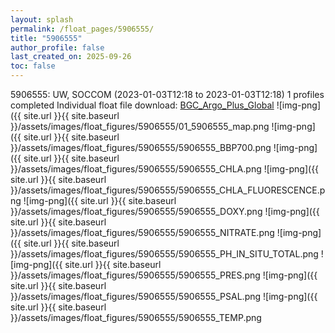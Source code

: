 ```yaml
---
layout: splash
permalink: /float_pages/5906555/
title: "5906555"
author_profile: false
last_created_on: 2025-09-26
toc: false
---
```

 
5906555: UW, SOCCOM (2023-01-03T12:18 to 2023-01-03T12:18)
1 profiles completed
Individual float file download: [BGC_Argo_Plus_Global](https://ftp.soest.hawaii.edu/bgc_argo_plus/Individual_Floats/outliers_removed/5906555_Sprof_processed.nc)
![img-png]({{ site.url }}{{ site.baseurl }}/assets/images/float_figures/5906555/01_5906555_map.png
![img-png]({{ site.url }}{{ site.baseurl }}/assets/images/float_figures/5906555/5906555_BBP700.png
![img-png]({{ site.url }}{{ site.baseurl }}/assets/images/float_figures/5906555/5906555_CHLA.png
![img-png]({{ site.url }}{{ site.baseurl }}/assets/images/float_figures/5906555/5906555_CHLA_FLUORESCENCE.png
![img-png]({{ site.url }}{{ site.baseurl }}/assets/images/float_figures/5906555/5906555_DOXY.png
![img-png]({{ site.url }}{{ site.baseurl }}/assets/images/float_figures/5906555/5906555_NITRATE.png
![img-png]({{ site.url }}{{ site.baseurl }}/assets/images/float_figures/5906555/5906555_PH_IN_SITU_TOTAL.png
![img-png]({{ site.url }}{{ site.baseurl }}/assets/images/float_figures/5906555/5906555_PRES.png
![img-png]({{ site.url }}{{ site.baseurl }}/assets/images/float_figures/5906555/5906555_PSAL.png
![img-png]({{ site.url }}{{ site.baseurl }}/assets/images/float_figures/5906555/5906555_TEMP.png
